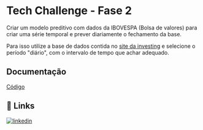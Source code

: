 
# Tech Challenge - Fase 2

Criar um modelo preditivo com
dados da IBOVESPA (Bolsa de valores) para criar uma série temporal e prever diariamente o fechamento da base.

Para isso utilize a base de dados contida no [site da investing](https://br.investing.com/indices/bovespa-historical-data) e selecione o período "diário", com o intervalo de tempo que achar adequado.


## Documentação

[Código](https://github.com/karinaguerra/postech-data-analytics-tech-challenge/blob/main/fase_2/modelo_preditivo_bovespa_fase_2.ipynb)

## 🔗 Links
[![linkedin](https://img.shields.io/badge/linkedin-0A66C2?style=for-the-badge&logo=linkedin&logoColor=white)](https://www.linkedin.com/in/kaguerra/)


